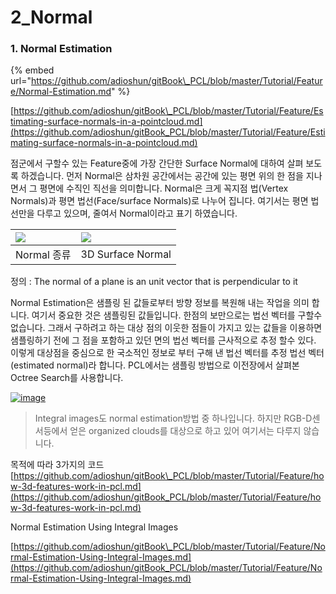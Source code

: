 # 2\_Normal

### 1. Normal Estimation



{% embed url="https://github.com/adioshun/gitBook\_PCL/blob/master/Tutorial/Feature/Normal-Estimation.md" %}

[https://github.com/adioshun/gitBook\_PCL/blob/master/Tutorial/Feature/Estimating-surface-normals-in-a-pointcloud.md](https://github.com/adioshun/gitBook_PCL/blob/master/Tutorial/Feature/Estimating-surface-normals-in-a-pointcloud.md)

점군에서 구할수 있는 Feature중에 가장 간단한 Surface Normal에 대하여 살펴 보도록 하겠습니다. 먼저 Normal은 삼차원 공간에서는 공간에 있는 평면 위의 한 점을 지나면서 그 평면에 수직인 직선을 의미합니다. Normal은 크게 꼭지점 법\(Vertex Normals\)과 평면 법선\(Face/surface Normals\)로 나누어 집니다. 여기서는 평면 법선만을 다루고 있으며, 줄여서 Normal이라고 표기 하였습니다.

| [![](https://camo.githubusercontent.com/ed34621376868f248806a326cae13b9801b986ad/68747470733a2f2f692e696d6775722e636f6d2f654d68464763682e706e67)](https://camo.githubusercontent.com/ed34621376868f248806a326cae13b9801b986ad/68747470733a2f2f692e696d6775722e636f6d2f654d68464763682e706e67) | [![](https://camo.githubusercontent.com/a6534f330d9d4e4a4d997f10e34be05617c5e895/68747470733a2f2f692e696d6775722e636f6d2f69366e337945612e706e67)](https://camo.githubusercontent.com/a6534f330d9d4e4a4d997f10e34be05617c5e895/68747470733a2f2f692e696d6775722e636f6d2f69366e337945612e706e67) |
| :--- | :--- |
| Normal 종류 | 3D Surface Normal |

정의 : The normal of a plane is an unit vector that is perpendicular to it

Normal Estimation은 샘플링 된 값들로부터 방향 정보를 복원해 내는 작업을 의미 합니다. 여기서 중요한 것은 샘플링된 값들입니다. 한점의 보만으로는 법선 벡터를 구할수 없습니다. 그래서 구하려고 하는 대상 점의 이웃한 점들이 가지고 있는 값들을 이용하면 샘플링하기 전에 그 점을 포함하고 있던 면의 법선 벡터를 근사적으로 추정 할수 있다. 이렇게 대상점을 중심으로 한 국소적인 정보로 부터 구해 낸 법선 벡터를 추정 법선 벡터\(estimated normal\)라 합니다. PCL에서는 샘플링 방법으로 이전장에서 살펴본 Octree Search를 사용합니다.

[![image](https://user-images.githubusercontent.com/17797922/41693140-e87b4298-753e-11e8-8d66-0c1ca989e531.png)](https://user-images.githubusercontent.com/17797922/41693140-e87b4298-753e-11e8-8d66-0c1ca989e531.png)

> Integral images도 normal estimation방법 중 하나입니다. 하지만 RGB-D센서등에서 얻은 organized clouds를 대상으로 하고 있어 여기서는 다루지 않습니다.

목적에 따라 3가지의 코드 [https://github.com/adioshun/gitBook\_PCL/blob/master/Tutorial/Feature/how-3d-features-work-in-pcl.md](https://github.com/adioshun/gitBook_PCL/blob/master/Tutorial/Feature/how-3d-features-work-in-pcl.md)



Normal Estimation Using Integral Images 

[https://github.com/adioshun/gitBook\_PCL/blob/master/Tutorial/Feature/Normal-Estimation-Using-Integral-Images.md](https://github.com/adioshun/gitBook_PCL/blob/master/Tutorial/Feature/Normal-Estimation-Using-Integral-Images.md)

